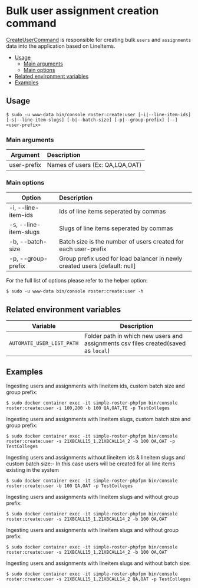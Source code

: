 # Bulk user assignment creation command

[CreateUserCommand](../../src/Command/Ingester/CreateUserCommand.php) is responsible for creating bulk `users` and `assignments` data into the application based on LineItems.

- [Usage](#usage)
    - [Main arguments](#main-arguments)
    - [Main options](#main-options)
- [Related environment variables](#related-environment-variables)
- [Examples](#examples)

## Usage
```shell script
$ sudo -u www-data bin/console roster:create:user [-i|--line-item-ids] [-s|--line-item-slugs] [-b|--batch-size] [-p|--group-prefix] [--] <user-prefix>
```

### Main arguments

| Argument | Description                                          |
| ---------|:-----------------------------------------------------|
| user-prefix     | Names of users (Ex: QA,LQA,OAT) |

### Main options

| Option          | Description                                                                                                   |
| ----------------|:--------------------------------------------------------------------------------------------------------------|
| -i, --line-item-ids   | Ids of line items seperated by commas |
| -s, --line-item-slugs | Slugs of line items seperated by commas                                                                                 |
| -b, --batch-size | Batch size is the number of users created for each  user-prefix                                                                                |
| -p, --group-prefix | Group prefix used for load balancer in newly created users [default: null]                                                     |

For the full list of options please refer to the helper option:
```shell script
$ sudo -u www-data bin/console roster:create:user -h
```

## Related environment variables

| Variable | Description |
|----------|-------------|
| `AUTOMATE_USER_LIST_PATH` | Folder path in which new users and assignments csv files created(saved as `local`) |

## Examples

Ingesting users and assignments with lineitem ids, custom batch size and group prefix:
```shell script
$ sudo docker container exec -it simple-roster-phpfpm bin/console roster:create:user -i 100,200 -b 100 QA,OAT,TE -p TestColleges
```

Ingesting users and assignments with lineitem slugs, custom batch size and group prefix:
```shell script
$ sudo docker container exec -it simple-roster-phpfpm bin/console roster:create:user -s 21XBCALL15_1,21XBCALL14_2 -b 100 QA,OAT -p TestColleges
```

Ingesting users and assignments without lineitem ids & lineitem slugs and custom batch size:- 
In this case users will be created for all line items existing in the system
```shell script
$ sudo docker container exec -it simple-roster-phpfpm bin/console roster:create:user -b 100 QA,OAT -p TestColleges
```

Ingesting users and assignments with lineitem slugs and without group prefix:
```shell script
$ sudo docker container exec -it simple-roster-phpfpm bin/console roster:create:user -s 21XBCALL15_1,21XBCALL14_2 -b 100 QA,OAT
```

Ingesting users and assignments with lineitem slugs and without group prefix:
```shell script
$ sudo docker container exec -it simple-roster-phpfpm bin/console roster:create:user -s 21XBCALL15_1,21XBCALL14_2 -b 100 QA,OAT
```

Ingesting users and assignments with lineitem slugs and without batch size:
```shell script
$ sudo docker container exec -it simple-roster-phpfpm bin/console roster:create:user -s 21XBCALL15_1,21XBCALL14_2 QA,OAT -p TestColleges
```
